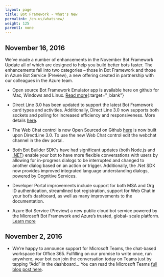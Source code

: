 ```yaml
---
layout: page
title: Bot Framework - What's New
permalink: /en-us/whatsnew/
weight: 125
parent1: none
---
```



## November 16, 2016

We’ve made a number of enhancements in the November Bot Framework Update all of which are designed to help you build better bots faster. The enhancements fall into two categories – those in Bot Framework and those in Azure Bot Service (Preview), a new offering created in partnership with our colleagues in the Azure team.

* Open source Bot Framework Emulator app is available here on github for Mac, Windows and Linux. [Read more](https://github.com/Microsoft/BotFramework-Emulator){:target="_blank"}

* Direct Line 3.0 has been updated to support the latest Bot Framework card types and activities. Additionally, Direct Line 3.0 now supports both sockets and polling for increased efficiency and responsiveness. More details [here](/en-us/restapi/directline3).

* The Web Chat control is now Open Sourced on Github [here](https://github.com/microsoft/botframework-webchat) is now built upon DirectLine 3.0. To use the new Web Chat control edit the webchat channel in the dev portal.

* Both Bot Builder SDK's have had significant updates (both [Node.js](/en-us/node/builder/whats-new) and [.NET](/en-us/csharp/builder/libraries/latest/)) enable your bot to have more flexible conversations with users by allowing for in-progress dialogs to be interrupted and changed to another dialog based on an action or trigger. Additionally, the .Net SDK now provides improved integrated language understanding dialogs, powered by Cognitive Services.

* Developer Portal improvements include support for both MSA and Org ID authentication, streamlined bot registration, support for Web Chat in your bot’s dashboard, as well as many improvements to the documentation.

* Azure Bot Service (Preview) a new public cloud bot service powered by the Microsoft Bot Framework and Azure’s trusted, global- scale platform. [Learn more](/en-us/azure-bot-service/)

## November 2, 2016

* We're happy to announce support for Microsoft Teams, the chat-based workspace for Office 365. Fulfilling on our promise to write once, run anywhere, your bot can join the conversation today on Teams just by tapping “Add” in the dashboard… You can read the Microsoft Teams [full blog post here](https://dev.office.com/blogs/microsoft-teams-developer-preview).


